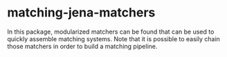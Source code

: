 # matching-jena-matchers

In this package, modularized matchers can be found that can be used to quickly
assemble matching systems. Note that it is possible to easily chain those matchers
in order to build a matching pipeline.